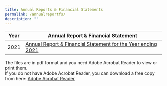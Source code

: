 ```yaml
---
title: Annual Reports & Financial Statements
permalink: /annualreportfs/
description: ""
---
```

| Year | Annual Report & Financial Statement |
| -------- | -------- |
| 2021 | [Annual Report & Financial Statement for the Year ending 2021](/files/Resources/Annual%20Report%20&%20FS/PEBAnnualreport2021.pdf) |


The files are in pdf format and you need Adobe Acrobat Reader to view or print them.<br>If you do not have Adobe Acrobat Reader, you can download a free copy from here: [Adobe Acrobat Reader](http://get.adobe.com/reader/)